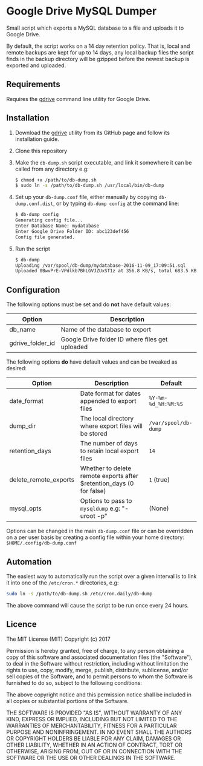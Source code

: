 # Google Drive MySQL Dumper

Small script which exports a MySQL database to a file and uploads it to Google Drive.

By default, the script works on a 14 day retention policy. That is, local and remote backups are kept
for up to 14 days, any local backup files the script finds in the backup directory will be gzipped before
the newest backup is exported and uploaded.

## Requirements
Requires the [gdrive](https://github.com/prasmussen/gdrive) command line utility for Google Drive.

## Installation
1. Download the [gdrive](https://github.com/prasmussen/gdrive)  utility from its GitHub page and follow its installation guide.
2. Clone this repository
3. Make the `db-dump.sh` script executable, and link it somewhere it can be called from any directory e.g:

	```sh
	$ chmod +x /path/to/db-dump.sh
	$ sudo ln -s /path/to/db-dump.sh /usr/local/bin/db-dump
	```
		
4. Set up your `db-dump.conf` file, either manually by copying `db-dump.conf.dist`, or by typing `db-dump config` at the command line:

	```sh
	$ db-dump config
	Generating config file...
	Enter Database Name: mydatabase    
	Enter Google Drive Folder ID: abc123def456
	Config file generated.
	```
		
5. Run the script

	```sh
	$ db-dump
	Uploading /var/spool/db-dump/mydatabase-2016-11-09_17:09:51.sql
	Uploaded 0BwvPrE-VPdlkb7BhLGVJZUxST1z at 356.8 KB/s, total 683.5 KB
	```

## Configuration

The following options must be set and do **not** have default values:

| Option | Description |
| ------ | ----------- |
| db_name | Name of the database to export |
| gdrive_folder_id | Google Drive folder ID where files get uploaded |

The following options **do** have default values and can be tweaked as desired:

| Option | Description | Default |
| ------ | ----------- | ------- |
| date_format | Date format for dates appended to export files | `%Y-%m-%d_%H:%M:%S` |
| dump_dir | The local directory where export files will be stored | `/var/spool/db-dump` |
| retention_days | The number of days to retain local export files | `14` |
| delete_remote_exports | Whether to delete remote exports after $retention_days (0 for false) | `1` (true) |
| mysql_opts | Options to pass to `mysqldump` e.g: "-uroot -p" | (None) |

Options can be changed in the main `db-dump.conf` file or can be overridden on a per user basis by creating
a config file within your home directory: `$HOME/.config/db-dump.conf`

## Automation
The easiest way to automatically run the script over a given interval is to link it into one of the
`/etc/cron.*` directories, e.g:

```sh
sudo ln -s /path/to/db-dump.sh /etc/cron.daily/db-dump
```

The above command will cause the script to be run once every 24 hours.

## Licence
The MIT License (MIT) Copyright (c) 2017

Permission is hereby granted, free of charge, to any person obtaining a copy of this software and associated documentation files (the "Software"), to deal in the Software without restriction, including without limitation the rights to use, copy, modify, merge, publish, distribute, sublicense, and/or sell copies of the Software, and to permit persons to whom the Software is furnished to do so, subject to the following conditions:

The above copyright notice and this permission notice shall be included in all copies or substantial portions of the Software.

THE SOFTWARE IS PROVIDED "AS IS", WITHOUT WARRANTY OF ANY KIND, EXPRESS OR IMPLIED, INCLUDING BUT NOT LIMITED TO THE WARRANTIES OF MERCHANTABILITY, FITNESS FOR A PARTICULAR PURPOSE AND NONINFRINGEMENT. IN NO EVENT SHALL THE AUTHORS OR COPYRIGHT HOLDERS BE LIABLE FOR ANY CLAIM, DAMAGES OR OTHER LIABILITY, WHETHER IN AN ACTION OF CONTRACT, TORT OR OTHERWISE, ARISING FROM, OUT OF OR IN CONNECTION WITH THE SOFTWARE OR THE USE OR OTHER DEALINGS IN THE SOFTWARE.
